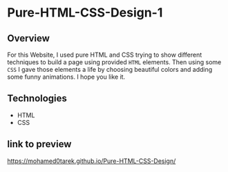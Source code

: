 # Pure-HTML-CSS-Design-1

## Overview
For this Website, I used pure HTML and CSS trying to show different techniques to build a page using provided `HTML` elements. Then using some `CSS` I gave those elements a life by choosing beautiful colors and adding some funny animations. I hope you like it.

## Technologies
* HTML
* CSS

## link to preview 
https://mohamed0tarek.github.io/Pure-HTML-CSS-Design/

